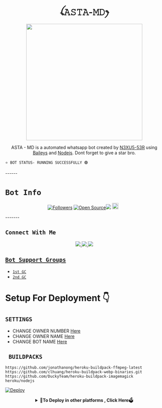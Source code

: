 <h1 align="center">ꪶ𝙰𝚂𝚃𝙰-𝙼𝙳ꫂ<br></h1>
<p align="center">
  <img src="https://i.imgur.com/WUVh6yq.jpeg" width="370" height="370" />
</p>

<p align="center">
ASTA - MD is a automated whatsapp bot created by <a href="https://github.com/nexusNw" target="_blank">N3XU5-53R</a> using <a href="https://github.com/adiwajshing/Baileys" target="_blank">Baileys</a> and <a href="https://github.com/nodejs" target="_blank">Nodejs</a>. Dont forget to give a star bro.
</p>

<p align="center">
</p>

```
⭐ BOT STATUS- RUNNING SUCCESSFULLY 🟢
```
</p>
------

# ```Bot Info```
<p align="center">
<a href="https://github.com/nexusNw/followers"><img title="Followers" src="https://img.shields.io/github/followers/nexusNw?color=red&style=flat-square"></a>
<a href="https://github.com/nexusNw/Asta"><img title="Open Source" src="https://img.shields.io/badge/Author-Nexus%20Nw%20Inc.-red?v=103"></a><a href="https://hits.seeyoufarm.com"><img src="https://hits.seeyoufarm.com/api/count/incr/badge.svg?url=https%3A%2F%2Fgithub.com%2FnexusNw%2FAsta&count_bg=%2379C83D&title_bg=%23555555&icon=probot.svg&icon_color=%2300FF6D&title=hits&edge_flat=false"/></a>
<a href="https://github.com/nexusNw/Asta/graphs/commit-activity"><img height="20" src="https://img.shields.io/badge/Maintained%3F-yes-green.svg"></a>&nbsp;&nbsp;
</p>
<p align='center'>
    </p>
-------

## ```Connect With Me```
<p align="center">
<a href="https://wa.me/918129624395"><img src="https://img.shields.io/badge/Chat-Creator-25D366?style=for-the-badge&logo=whatsapp&logoColor=white" />
<a href="https://chat.whatsapp.com/FZSGo0P9zkH7FaDfEKAetP"><img src="https://img.shields.io/badge/Official GC- Join-25D366?style=for-the-badge&logo=whatsapp&logoColor=white" />
<a href="https://youtube.com/channel/UCqoUjPvDdb0kjXNYdvPPpHQ"><img src="https://img.shields.io/badge/Subscribe-Nexus[YT]-ff0000?style=for-the-badge&logo=youtube&logoColor=ff000000&link=https://www.youtube.com/c/BOTINDO" /><br>
</p>

</p>

## ```Bot Support Groups```

- [`1st GC`](https://chat.whatsapp.com/FZSGo0P9zkH7FaDfEKAetP)
- [`2nd GC`](https://chat.whatsapp.com/FZSGo0P9zkH7FaDfEKAetL)

# Setup For Deployment 👇

## `SETTINGS`

- CHANGE OWNER NUMBER [Here](https://github.com/nexusNw/Asta/blob/master/config.js#L25)
- CHANGE OWNER NAME [Here](https://github.com/nexusNw/Asta/blob/master/config.js#L30)
- CHANGE BOT NAME [Here](https://github.com/nexusNw/Asta/blob/master/config.js#L29)

## ` BUILDPACKS`

```
https://github.com/jonathanong/heroku-buildpack-ffmpeg-latest
https://github.com/clhuang/heroku-buildpack-webp-binaries.git
https://github.com/DuckyTeam/heroku-buildpack-imagemagick
heroku/nodejs
```

[![Deploy](https://www.herokucdn.com/deploy/button.svg)](https://heroku.com/deploy?template=https://github.com/nexusNw/Asta/)


</p>

<div align="center">  
<details>
    <summary>🎯<b>To Deploy in other platforms , Click Here</b>🗳️

</summary>


<div align="center">
  <p align="center">


# Install Manually 👇
## `Requirements`
* [Node.js](https://nodejs.org/en/)
* [Git](https://git-scm.com/downloads)
* [FFmpeg](https://github.com/BtbN/FFmpeg-Builds/releases/download/autobuild-2020-12-08-13-03/ffmpeg-n4.3.1-26-gca55240b8c-win64-gpl-4.3.zip)
* [Libwebp](https://developers.google.com/speed/webp/download)
* Any text editor

## `For Termux/Ssh/Ubuntu`
```bash
apt update
apt upgrade
pkg update && pkg upgrade
pkg install bash
pkg install libwebp
pkg install git -y
pkg install nodejs -y 
pkg install ffmpeg -y 
pkg install wget
pkg install imagemagick -y
git clone https://github.com/nexusNw/Asta
cd Asta
rm -rf session.js 
npm start
```

## `For 24/7 Activation`
```bash
npm i -g pm2 && pm2 start index.js && pm2 save && pm2 logs
```
